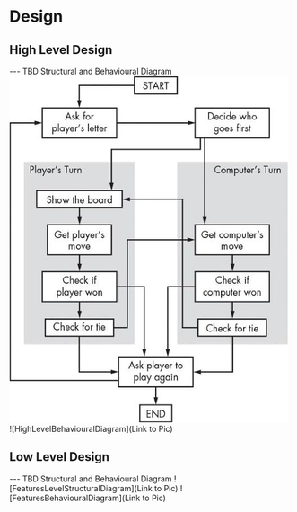 # Design

## High Level Design 

--- TBD Structural and Behavioural Diagram
![HighLevelStructuralDiagram](https://github.com/janardhannaidu10/M1_Tic-Tac-Toe_C/blob/main/tic-tac-toe-mini-project/image2.jpeg)
![HighLevelBehaviouralDiagram](Link to Pic)

## Low Level Design 

--- TBD Structural and Behavioural Diagram
![FeaturesLevelStructuralDiagram](Link to Pic)
![FeaturesBehaviouralDiagram](Link to Pic)